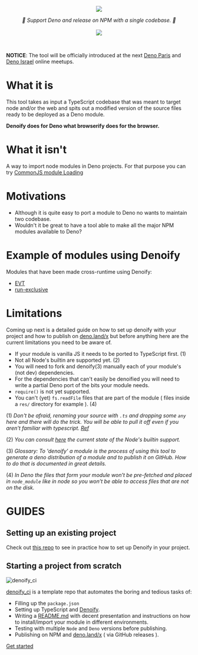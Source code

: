 
<p align="center">
    <img src="https://user-images.githubusercontent.com/6702424/79351107-900eb300-7f38-11ea-8272-91ff725d29f3.png">
</p>
<p align="center">
    <i>🦕 Support Deno and release on NPM with a single codebase. 🦕</i>
    <br>
    <br>
    <img src="https://github.com/garronej/denoify/workflows/ci/badge.svg">
</p>
<br>

**NOTICE**: The tool will be officially introduced at the next [Deno Paris](https://deno.paris) and 
[Deno Israel](https://www.meetup.com/DenoIsrael/events/270885478/) online meetups.

# What it is

This tool takes as input a TypeScript codebase that was meant to target node and/or the web and spits out a modified version of the source files ready to be deployed as a Deno module.  
  
**Denoify does for Deno what browserify does for the browser.**

# What it isn't

A way to import node modules in Deno projects. For that purpose you can try [CommonJS module Loading](https://github.com/denoland/deno/tree/master/std/node/#commonjs-module-loading)

# Motivations

- Although it is quite easy to port a module to Deno no wants to maintain two codebase.
- Wouldn't it be great to have a tool able to make all the major NPM modules available to Deno?

# Example of modules using Denoify

Modules that have been made cross-runtime using Denoify:

- [EVT](https://evt.land)
- [run-exclusive](https://github.com/garronej/run-exclusive)

# Limitations

Coming up next is a detailed guide on how to set up denoify with your project and how
to publish on [deno.land/x](https://deno.land/x) but before anything
here are the current limitations you need to be aware of.

- If your module is vanilla JS it needs to be ported to TypeScript first. (1)
- Not all Node's builtin are supported yet. (2)
- You will need to fork and denoify(3) manually each of your module's (not dev) dependencies. 
- For the dependencies that can't easily be denoified you will need to write a
  partial Deno port of the bits your module needs.
- `require()` is not yet supported.
- You can't (yet) `fs.readFile` files that are part of the module ( files inside a ``res/`` 
  directory for example ). (4)

(1) *Don't be afraid, renaming your source with ``.ts`` and dropping some ``any`` here 
and there will do the trick.
You will be able to pull it off even if you aren't familiar with typescript. [Ref](https://github.com/garronej/my_dummy_npm_and_deno_module#enable-strict-mode-and-fixes-errors-if-any)*

(2) *You can consult [here](https://deno.land/std/node#supported-builtins) the current state of the Node's builtin support.*

(3) *Glossary: To 'denoify' a module is the process of using this tool to generate a deno 
distribution of a module and to publish it on GitHub. 
How to do that is documented in great details.*  

(4) *In Deno the files that form your module won’t be pre-fetched and 
placed in ``node_module`` like in node so you won’t be able to access files that are not 
on the disk.*

# GUIDES

## Setting up an existing project

Check out [this repo](https://github.com/garronej/my_dummy_npm_and_deno_module) to see in practice how to set up Denoify in your project.

## Starting a project from scratch

![denoify_ci](https://user-images.githubusercontent.com/6702424/82036935-c52a3480-96a1-11ea-9794-e982a23e5612.png)

[denoify_ci](https://github.com/garronej/denoify_ci) is a template repo that automates the boring and tedious tasks of:
- Filling up the ``package.json``
- Setting up TypeScript and [Denoify](https://github.com/garronej/denoify).
- Writing a [README.md](https://github.com/garronej/denoify_ci/blob/dev/README.template.md) with decent presentation and instructions on how to install/import your module in different environments.
- Testing with multiple ``Node`` and ``Deno`` versions before publishing.
- Publishing on NPM and [deno.land/x](https://deno.land/x) ( via GitHub releases ).  

[Get started](https://github.com/garronej/denoify_ci)
